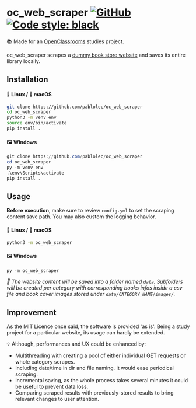 # oc_web_scraper [![GitHub](https://img.shields.io/github/license/pablolec/oc_web_scraper)](https://github.com/PabloLec/oc_web_scraper/blob/main/LICENCE) [![Code style: black](https://img.shields.io/badge/code%20style-black-000000.svg)](https://github.com/psf/black)

:books: Made for an [OpenClassrooms](https://openclassrooms.com) studies project.

oc_web_scraper scrapes a [dummy book store website](https://books.toscrape.com/) and saves its entire library locally.

## Installation

#### :penguin: Linux / :apple: macOS

```bash
git clone https://github.com/pablolec/oc_web_scraper
cd oc_web_scraper
python3 -m venv env
source env/bin/activate
pip install .
```

#### :framed_picture: Windows 

```powershell
git clone https://github.com/pablolec/oc_web_scraper
cd oc_web_scraper
py -m venv env
.\env\Scripts\activate
pip install .
```

## Usage

**Before execution**, make sure to review `config.yml` to set the scraping content save path. You may also custom the logging behavior.

#### :penguin: Linux / :apple: macOS

```bash
python3 -m oc_web_scraper
```

#### :framed_picture: Windows 

```powershell
py -m oc_web_scraper
```

_:floppy_disk: The website content will be saved into a folder named `data`. Subfolders will be created per category with corresponding books infos inside a csv file and book cover images stored under `data/CATEGORY_NAME/images/`._

## Improvement

As the MIT Licence once said, the software is provided 'as is'. Being a study project for a particular website, its usage can hardly be extended.

:bulb: Although, performances and UX could be enhanced by:

- Multithreading with creating a pool of either individual GET requests or whole category scrapes.
- Including date/time in dir and file naming. It would ease periodical scraping.
- Incremental saving, as the whole process takes several minutes it could be useful to prevent data loss.
- Comparing scraped results with previously-stored results to bring relevant changes to user attention.
